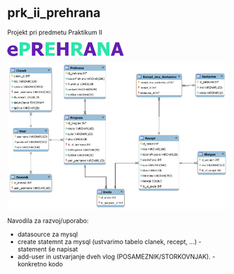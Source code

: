# prk_ii_prehrana
Projekt pri predmetu Praktikum II

<img align="center" src="/prk_ii_prehrana/WebContent/img/logo.png" alt="logo">

![er_model](/er_model/er_model.png)

Navodila za razvoj/uporabo:
- datasource za mysql
- create statemnt za mysql (ustvarimo tabelo clanek, recept, ...) - statement še napisat
- add-user in ustvarjanje dveh vlog (POSAMEZNIK/STORKOVNJAK). - konkretno kodo
